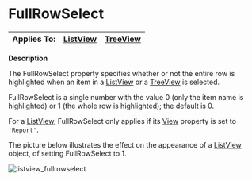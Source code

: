 




<h1 class="heading"><span class="name">FullRowSelect</span></h1>

| Applies To: | [ListView](../a-z/listview.md) | [TreeView](../a-z/treeview.md) |
| --- | --- | ---  |


**Description**


The FullRowSelect property specifies whether or not the entire row is highlighted when an item in a [ListView](../a-z/listview.md) or a [TreeView](../a-z/treeview.md) is selected.


FullRowSelect is a single number with the value 0 (only the item name is highlighted) or 1 (the whole row is highlighted); the default is 0.


For a [ListView](../a-z/listview.md), FullRowSelect only applies if its [View](../a-z/view.md) property is set to `'Report'`.


The picture below illustrates the effect on the appearance of a [ListView](../a-z/listview.md) object, of setting FullRowSelect to 1.


![listview_fullrowselect](../img/listview-fullrowselect.png)



